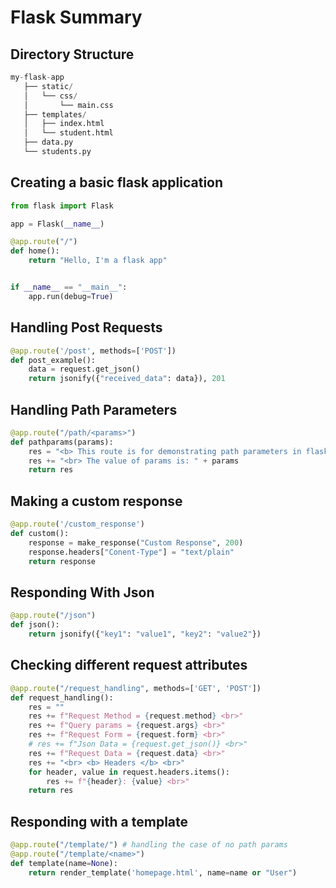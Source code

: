# Flask Summary


## Directory Structure
```python
my-flask-app
   ├── static/
   │   └── css/
   │       └── main.css
   ├── templates/
   │   ├── index.html
   │   └── student.html
   ├── data.py
   └── students.py
```

## Creating a basic flask application

```python
from flask import Flask

app = Flask(__name__)

@app.route("/")
def home():
    return "Hello, I'm a flask app"


if __name__ == "__main__":
    app.run(debug=True)
```

## Handling Post Requests
```python
@app.route('/post', methods=['POST'])
def post_example():
    data = request.get_json()
    return jsonify({"received_data": data}), 201
```

## Handling Path Parameters
```python
@app.route("/path/<params>")
def pathparams(params):
    res = "<b> This route is for demonstrating path parameters in flask </b>"
    res += "<br> The value of params is: " + params
    return res
```
## Making a custom response
```python
@app.route('/custom_response')
def custom():
    response = make_response("Custom Response", 200)
    response.headers["Conent-Type"] = "text/plain"
    return response
```

## Responding With Json
```python
@app.route("/json")
def json():
    return jsonify({"key1": "value1", "key2": "value2"})
```

## Checking different request attributes
```python
@app.route("/request_handling", methods=['GET', 'POST'])
def request_handling():
    res = ""
    res += f"Request Method = {request.method} <br>"
    res += f"Query params = {request.args} <br>"
    res += f"Request Form = {request.form} <br>"
    # res += f"Json Data = {request.get_json()} <br>"
    res += f"Request Data = {request.data} <br>"
    res += "<br> <b> Headers </b> <br>"
    for header, value in request.headers.items():
        res += f"{header}: {value} <br>"
    return res
```

## Responding with a template
```python
@app.route("/template/") # handling the case of no path params
@app.route("/template/<name>")
def template(name=None):
    return render_template('homepage.html', name=name or "User")
```





